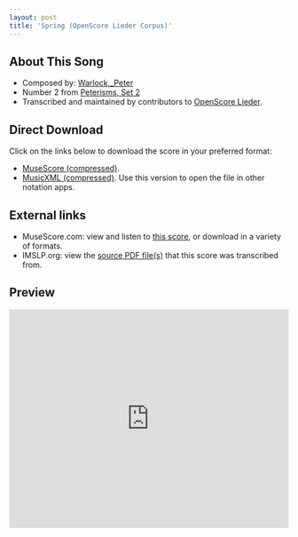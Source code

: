 ```yaml
---
layout: post
title: 'Spring (OpenScore Lieder Corpus)'
---
```


## About This Song

- Composed by: [Warlock,_Peter](https://fourscoreandmore.org/openscore/lieder/Warlock,_Peter)
- Number 2 from [Peterisms, Set 2](https://fourscoreandmore.org/openscore/lieder/Warlock,_Peter/Peterisms,_Set_2)
- Transcribed and maintained by contributors to [OpenScore Lieder].

[OpenScore Lieder]: https://musescore.com/openscore-lieder-corpus

## Direct Download

Click on the links below to download the score in your preferred format:
- [MuseScore (compressed)](https://github.com/openscore/lieder/blob/main/scores/Warlock,_Peter/Peterisms,_Set_2/2_Spring/lc6447825.mscz?raw=true).
- [MusicXML (compressed)](https://github.com/openscore/lieder/blob/main/scores/Warlock,_Peter/Peterisms,_Set_2/2_Spring/lc6447825.mxl?raw=true). Use this version to open the file in other notation apps.

## External links

- MuseScore.com: view and listen to [this score][MuseScore], or download in a variety of formats.
- IMSLP.org: view the [source PDF file(s)][IMSLP] that this score was transcribed from.

[MuseScore]: https://musescore.com/score/6447825
[IMSLP]: https://imslp.org/wiki/Special:ReverseLookup/476182

## Preview

<iframe width="100%" height="394" src="https://musescore.com/openscore-lieder-corpus/scores/6447825/embed" frameborder="0" allowfullscreen allow="autoplay; fullscreen"></iframe>
